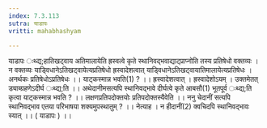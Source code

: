 ```yaml
---
index: 7.3.113
sutra: याडापः
vritti: mahabhashyam

---
```

 याडापः ःथ्द्य;हातिखट्वाय अतिमालायेति ह्रस्वत्वे कृते स्थानिवद्भवाद्याट्प्राप्नोति तस्य प्रतिषेधो वक्तव्यः । न वक्तव्यः याडि्वधानेऽतिखट्वायेत्यप्रतिषेधो ह्रस्वादेशत्वात् याडि्वधानेऽतिखट्वायातिमालायेत्यप्रतिषेधः । अनर्थकः प्रतिषेधोऽप्रतिषेधः ।। याट्कस्मान्न भवति(1) ? ।। ह्रस्वादेशत्वात् । ह्रस्वादेशोऽयम् । उक्तमेतत् ड्याब्ग्रहणेऽदीर्घ ःथ्द्य;ति ।। अथेदानीमसत्यपि स्थानिवद्भावे दीर्घत्वे कृते आबसौ(1) भूतपूर्व ःथ्द्य;ति कृत्वा याट्कस्मान्न भवति ? ।। लक्षणप्रतिपदोक्तयोः प्रतिपदोक्तस्यैवेति ।। ननु चेदानीं सत्यपि स्थानिवद्भाव एतया परिभाषया शक्यमुपस्थातुम् ? ।। नेत्याह । न हीदानीं(2) क्वचिदपि स्थानिवद्भावः स्यात् ।। ( याडापः ) ।। 